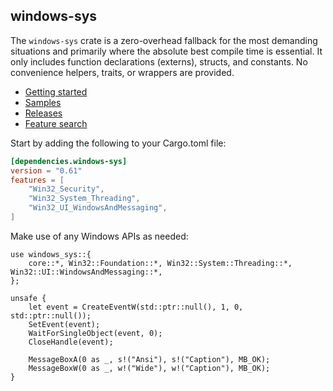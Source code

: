 ## windows-sys

The `windows-sys` crate is a zero-overhead fallback for the most demanding situations and primarily where the absolute best compile time is essential. It only includes function declarations (externs), structs, and constants. No convenience helpers, traits, or wrappers are provided.

- [Getting started](https://kennykerr.ca/rust-getting-started/)
- [Samples](https://github.com/microsoft/windows-rs/tree/master/crates/samples)
- [Releases](https://github.com/microsoft/windows-rs/releases)
- [Feature search](https://microsoft.github.io/windows-rs/features)

Start by adding the following to your Cargo.toml file:

```toml
[dependencies.windows-sys]
version = "0.61"
features = [
    "Win32_Security",
    "Win32_System_Threading",
    "Win32_UI_WindowsAndMessaging",
]
```

Make use of any Windows APIs as needed:

```rust,no_run
use windows_sys::{
    core::*, Win32::Foundation::*, Win32::System::Threading::*, Win32::UI::WindowsAndMessaging::*,
};

unsafe {
    let event = CreateEventW(std::ptr::null(), 1, 0, std::ptr::null());
    SetEvent(event);
    WaitForSingleObject(event, 0);
    CloseHandle(event);

    MessageBoxA(0 as _, s!("Ansi"), s!("Caption"), MB_OK);
    MessageBoxW(0 as _, w!("Wide"), w!("Caption"), MB_OK);
}
```
